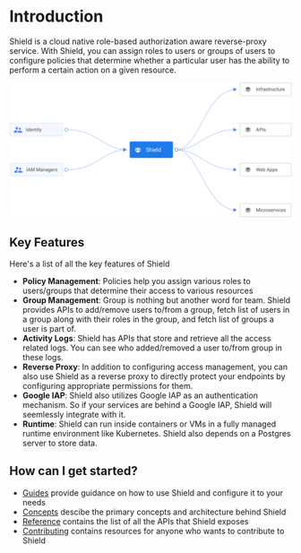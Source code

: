 # Introduction

Shield is a cloud native role-based authorization aware reverse-proxy service. With Shield, you can assign roles to users or groups of users to configure policies that determine whether a particular user has the ability to perform a certain action on a given resource.

![](.gitbook/assets/overview.svg)

## Key Features

Here's a list of all the key features of Shield

* **Policy Management**: Policies help you assign various roles to users/groups that determine their access to various resources
* **Group Management**: Group is nothing but another word for team. Shield provides APIs to add/remove users to/from a group, fetch list of users in a group along with their roles in the group, and fetch list of groups a user is part of.
* **Activity Logs**: Shield has APIs that store and retrieve all the access related logs. You can see who added/removed a user to/from group in these logs.
* **Reverse Proxy**: In addition to configuring access management, you can also use Shield as a reverse proxy to directly protect your endpoints by configuring appropriate permissions for them.
* **Google IAP**: Shield also utilizes Google IAP as an authentication mechanism. So if your services are behind a Google IAP, Shield will seemlessly integrate with it.
* **Runtime**: Shield can run inside containers or VMs in a fully managed runtime environment like Kubernetes. Shield also depends on a Postgres server to store data.

## How can I get started?

* [Guides](concepts/architecture.md) provide guidance on how to use Shield and configure it to your needs
* [Concepts](https://github.com/odpf/shield/tree/be9df778d67ff372514d28f74ce33e581d09ca47/docs/concepts/casbin.md) descibe the primary concepts and architecture behind Shield
* [Reference](./) contains the list of all the APIs that Shield exposes
* [Contributing](contribute/contribution.md) contains resources for anyone who wants to contribute to Shield

